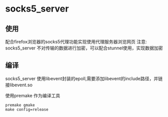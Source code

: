 # socks5_server

## 使用

配合firefox浏览器的socks5代理功能实现使用代理服务器浏览网页
注意: socks5_server 不对传输的数据进行加密，可以配合stunnel使用，实现数据加密

## 编译

socks5_server 使用libevent封装的epoll,需要添加libevent的include路径，并链接libevent.so

使用premake 作为编译工具

```
premake gmake
make config=release
```